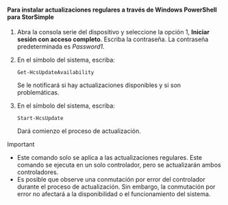 <!--author=SharS last changed: 11/18/16-->

#### <a name="to-install-regular-updates-via-windows-powershell-for-storsimple"></a>Para instalar actualizaciones regulares a través de Windows PowerShell para StorSimple
1. Abra la consola serie del dispositivo y seleccione la opción 1, **Iniciar sesión con acceso completo**. Escriba la contraseña. La contraseña predeterminada es *Password1*. 
2. En el símbolo del sistema, escriba:
   
     `Get-HcsUpdateAvailability`
   
    Se le notificará si hay actualizaciones disponibles y si son problemáticas.
3. En el símbolo del sistema, escriba:
   
     `Start-HcsUpdate`
   
    Dará comienzo el proceso de actualización.

> [!IMPORTANT]
> * Este comando solo se aplica a las actualizaciones regulares. Este comando se ejecuta en un solo controlador, pero se actualizarán ambos controladores. 
> * Es posible que observe una conmutación por error del controlador durante el proceso de actualización. Sin embargo, la conmutación por error no afectará a la disponibilidad o el funcionamiento del sistema.
> 
> 

